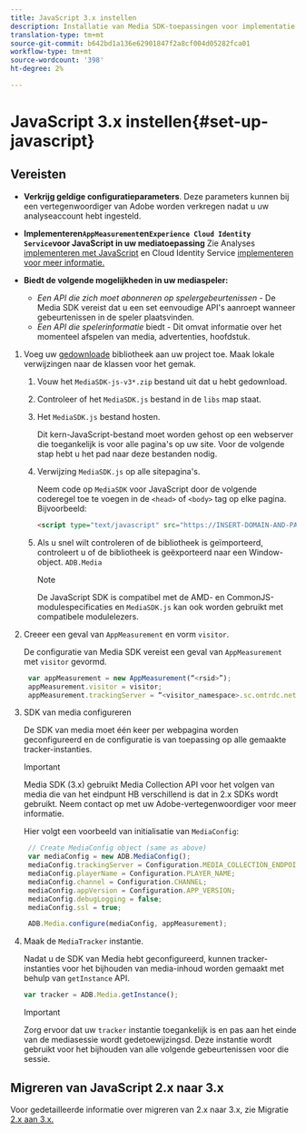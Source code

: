 ```yaml
---
title: JavaScript 3.x instellen
description: Installatie van Media SDK-toepassingen voor implementatie op JavaScript 3.x.
translation-type: tm+mt
source-git-commit: b642bd1a136e62901847f2a8cf004d05282fca01
workflow-type: tm+mt
source-wordcount: '398'
ht-degree: 2%

---
```



# JavaScript 3.x instellen{#set-up-javascript}

## Vereisten

* **Verkrijg geldige configuratieparameters**. Deze parameters kunnen bij een vertegenwoordiger van Adobe worden verkregen nadat u uw analyseaccount hebt ingesteld.
* **Implementeren`AppMeasurement`en`Experience Cloud Identity Service`voor JavaScript in uw mediatoepassing** Zie Analyses [implementeren met JavaScript](https://docs.adobe.com/content/help/en/analytics/implementation/js/overview.html) en Cloud Identity Service [implementeren voor meer informatie.](https://docs.adobe.com/content/help/en/id-service/using/implementation/setup-analytics.html)

* **Biedt de volgende mogelijkheden in uw mediaspeler:**

   * *Een API die zich moet abonneren op spelergebeurtenissen* - De Media SDK vereist dat u een set eenvoudige API&#39;s aanroept wanneer gebeurtenissen in de speler plaatsvinden.
   * *Een API die spelerinformatie* biedt - Dit omvat informatie over het momenteel afspelen van media, advertenties, hoofdstuk.

1. Voeg uw [gedownloade](/help/sdk-implement/download-sdks.md#download-3x-sdks) bibliotheek aan uw project toe. Maak lokale verwijzingen naar de klassen voor het gemak.

   1. Vouw het `MediaSDK-js-v3*.zip` bestand uit dat u hebt gedownload.
   1. Controleer of het `MediaSDK.js` bestand in de `libs` map staat.

   1. Het `MediaSDK.js` bestand hosten.

      Dit kern-JavaScript-bestand moet worden gehost op een webserver die toegankelijk is voor alle pagina&#39;s op uw site. Voor de volgende stap hebt u het pad naar deze bestanden nodig.

   1. Verwijzing `MediaSDK.js` op alle sitepagina&#39;s.

      Neem code op `MediaSDK` voor JavaScript door de volgende coderegel toe te voegen in de `<head>` of `<body>` tag op elke pagina. Bijvoorbeeld:

      ```html
      <script type="text/javascript" src="https://INSERT-DOMAIN-AND-PATH-TO-CODE-HERE/MediaSDK.js"></script>
      ```

   1. Als u snel wilt controleren of de bibliotheek is geïmporteerd, controleert u of de bibliotheek is geëxporteerd naar een Window-object. `ADB.Media`

      >[!NOTE]
      >
      >De JavaScript SDK is compatibel met de AMD- en CommonJS-modulespecificaties en `MediaSDK.js` kan ook worden gebruikt met compatibele modulelezers.

1. Creeer een geval van `AppMeasurement` en vorm `visitor`.

   De configuratie van Media SDK vereist een geval van `AppMeasurement` met `visitor` gevormd.

   ```js
    var appMeasurement = new AppMeasurement(“<rsid>”);
    appMeasurement.visitor = visitor;
    appMeasurement.trackingServer = “<visitor_namespace>.sc.omtrdc.net”;
   ```

1. SDK van media configureren

   De SDK van media moet één keer per webpagina worden geconfigureerd en de configuratie is van toepassing op alle gemaakte tracker-instanties.

   >[!IMPORTANT]
   >
   > Media SDK (3.x) gebruikt Media Collection API voor het volgen van media die van het eindpunt HB verschillend is dat in 2.x SDKs wordt gebruikt. Neem contact op met uw Adobe-vertegenwoordiger voor meer informatie.

   Hier volgt een voorbeeld van initialisatie van `MediaConfig`:

   ```js
    // Create MediaConfig object (same as above)
    var mediaConfig = new ADB.MediaConfig();
    mediaConfig.trackingServer = Configuration.MEDIA_COLLECTION_ENDPOINT;
    mediaConfig.playerName = Configuration.PLAYER_NAME;
    mediaConfig.channel = Configuration.CHANNEL;
    mediaConfig.appVersion = Configuration.APP_VERSION;
    mediaConfig.debugLogging = false;
    mediaConfig.ssl = true;
   
    ADB.Media.configure(mediaConfig, appMeasurement);
   ```

1. Maak de `MediaTracker` instantie.

   Nadat u de SDK van Media hebt geconfigureerd, kunnen tracker-instanties voor het bijhouden van media-inhoud worden gemaakt met behulp van `getInstance` API.

   ```js
   var tracker = ADB.Media.getInstance();
   ```

   >[!IMPORTANT]
   >
   >Zorg ervoor dat uw `tracker` instantie toegankelijk is en pas aan het einde van de mediasessie wordt gedetoewijzingsd. Deze instantie wordt gebruikt voor het bijhouden van alle volgende gebeurtenissen voor die sessie.

## Migreren van JavaScript 2.x naar 3.x

Voor gedetailleerde informatie over migreren van 2.x naar 3.x, zie Migratie [2.x aan 3.x.](https://adobe-marketing-cloud.github.io/media-sdks/reference/javascript_3x/MigrationGuide.html)
